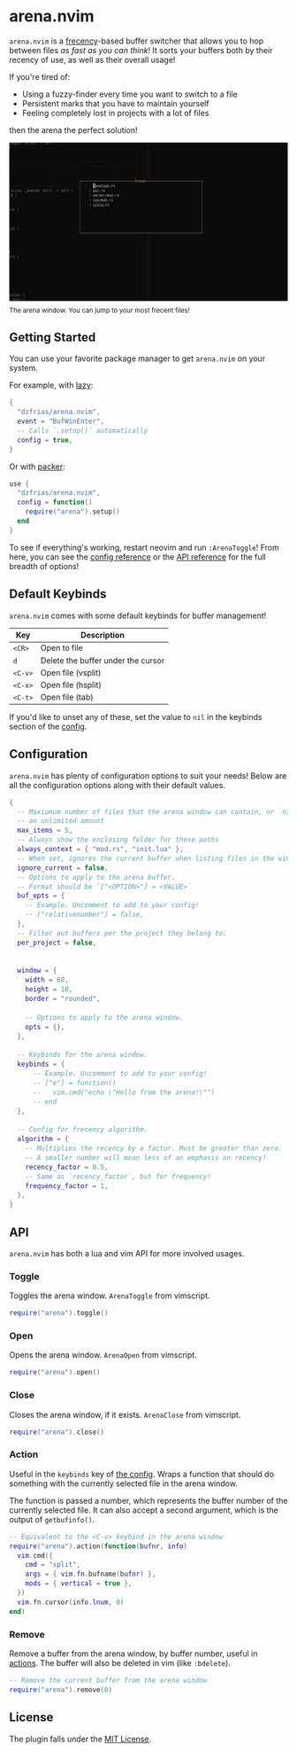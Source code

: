 # arena.nvim

`arena.nvim` is a [frecency](https://en.wikipedia.org/wiki/Frecency)-based
buffer switcher that allows you to hop between files _as fast as you can think_!
It sorts your buffers both by their recency of use, as well as their overall
usage!

If you're tired of:

- Using a fuzzy-finder every time you want to switch to a file
- Persistent marks that you have to maintain yourself
- Feeling completely lost in projects with a lot of files

then the arena the perfect solution!

<img width="987" alt="The arena window" src="./doc/window.png">
<sub>The arena window. You can jump to your most frecent files!</sub>

## Getting Started

You can use your favorite package manager to get `arena.nvim` on your system.

For example, with [lazy](https://github.com/folke/lazy.nvim):

```lua
{
  "dzfrias/arena.nvim",
  event = "BufWinEnter",
  -- Calls `.setup()` automatically
  config = true,
}
```

Or with [packer](https://github.com/wbthomason/packer.nvim):

```lua
use {
  "dzfrias/arena.nvim",
  config = function()
    require("arena").setup()
  end
}
```

To see if everything's working, restart neovim and run `:ArenaToggle`! From here,
you can see the [config reference](#configuration) or the [API reference](#api)
for the full breadth of options!

## Default Keybinds

`arena.nvim` comes with some default keybinds for buffer management!

| Key     | Description                        |
| ------- | ---------------------------------- |
| `<CR>`  | Open to file                       |
| `d`     | Delete the buffer under the cursor |
| `<C-v>` | Open file (vsplit)                 |
| `<C-x>` | Open file (hsplit)                 |
| `<C-t>` | Open file (tab)                    |

If you'd like to unset any of these, set the value to `nil` in the keybinds
section of the [config](#configuration).

## Configuration

`arena.nvim` has plenty of configuration options to suit your needs! Below are
all the configuration options along with their default values.

```lua
{
  -- Maxiumum number of files that the arena window can contain, or `nil` for
  -- an unlimited amount
  max_items = 5,
  -- Always show the enclosing folder for these paths
  always_context = { "mod.rs", "init.lua" },
  -- When set, ignores the current buffer when listing files in the window.
  ignore_current = false,
  -- Options to apply to the arena buffer.
  -- Format should be `["<OPTION>"] = <VALUE>`
  buf_opts = {
    -- Example. Uncomment to add to your config!
    -- ["relativenumber"] = false,
  },
  -- Filter out buffers per the project they belong to.
  per_project = false,


  window = {
    width = 60,
    height = 10,
    border = "rounded",

    -- Options to apply to the arena window.
    opts = {},
  },

  -- Keybinds for the arena window.
  keybinds = {
      -- Example. Uncomment to add to your config!
      -- ["e"] = function()
      --   vim.cmd("echo \"Hello from the arena!\"")
      -- end
  },

  -- Config for frecency algorithm.
  algorithm = {
    -- Multiplies the recency by a factor. Must be greater than zero.
    -- A smaller number will mean less of an emphasis on recency!
    recency_factor = 0.5,
    -- Same as `recency_factor`, but for frequency!
    frequency_factor = 1,
  },
}
```

## API

`arena.nvim` has both a lua and vim API for more involved usages.

### Toggle

Toggles the arena window. `ArenaToggle` from vimscript.

```lua
require("arena").toggle()
```

### Open

Opens the arena window. `ArenaOpen` from vimscript.

```lua
require("arena").open()
```

### Close

Closes the arena window, if it exists. `ArenaClose` from vimscript.

```lua
require("arena").close()
```

### Action

Useful in the `keybinds` key of [the config](#configuration). Wraps a function
that should do something with the currently selected file in the arena window.

The function is passed a number, which represents the buffer number of the
currently selected file. It can also accept a second argument, which is
the output of `getbufinfo()`.

```lua
-- Equivalent to the <C-v> keybind in the arena window
require("arena").action(function(bufnr, info)
  vim.cmd({
    cmd = "split",
    args = { vim.fn.bufname(bufnr) },
    mods = { vertical = true },
  })
  vim.fn.cursor(info.lnum, 0)
end)
```

### Remove

Remove a buffer from the arena window, by buffer number, useful in
[actions](#action). The buffer will also be deleted in vim (like `:bdelete`).

```lua
-- Remove the current buffer from the arena window
require("arena").remove(0)
```

## License

The plugin falls under the [MIT License](./LICENSE).
